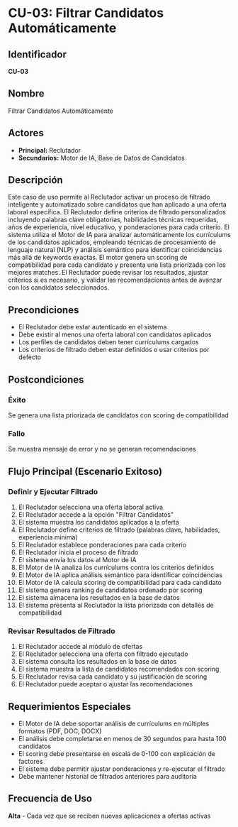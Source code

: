 # CU-03: Filtrar Candidatos Automáticamente

## Identificador
**CU-03**

## Nombre
Filtrar Candidatos Automáticamente

## Actores
- **Principal:** Reclutador
- **Secundarios:** Motor de IA, Base de Datos de Candidatos

## Descripción
Este caso de uso permite al Reclutador activar un proceso de filtrado inteligente y automatizado sobre candidatos que han aplicado a una oferta laboral específica. El Reclutador define criterios de filtrado personalizados incluyendo palabras clave obligatorias, habilidades técnicas requeridas, años de experiencia, nivel educativo, y ponderaciones para cada criterio. El sistema utiliza el Motor de IA para analizar automáticamente los currículums de los candidatos aplicados, empleando técnicas de procesamiento de lenguaje natural (NLP) y análisis semántico para identificar coincidencias más allá de keywords exactas. El motor genera un scoring de compatibilidad para cada candidato y presenta una lista priorizada con los mejores matches. El Reclutador puede revisar los resultados, ajustar criterios si es necesario, y validar las recomendaciones antes de avanzar con los candidatos seleccionados.

## Precondiciones
- El Reclutador debe estar autenticado en el sistema
- Debe existir al menos una oferta laboral con candidatos aplicados
- Los perfiles de candidatos deben tener currículums cargados
- Los criterios de filtrado deben estar definidos o usar criterios por defecto

## Postcondiciones
### Éxito
Se genera una lista priorizada de candidatos con scoring de compatibilidad

### Fallo
Se muestra mensaje de error y no se generan recomendaciones

## Flujo Principal (Escenario Exitoso)

### Definir y Ejecutar Filtrado
1. El Reclutador selecciona una oferta laboral activa
2. El Reclutador accede a la opción "Filtrar Candidatos"
3. El sistema muestra los candidatos aplicados a la oferta
4. El Reclutador define criterios de filtrado (palabras clave, habilidades, experiencia mínima)
5. El Reclutador establece ponderaciones para cada criterio
6. El Reclutador inicia el proceso de filtrado
7. El sistema envía los datos al Motor de IA
8. El Motor de IA analiza los currículums contra los criterios definidos
9. El Motor de IA aplica análisis semántico para identificar coincidencias
10. El Motor de IA calcula scoring de compatibilidad para cada candidato
11. El sistema genera ranking de candidatos ordenado por scoring
12. El sistema almacena los resultados en la base de datos
13. El sistema presenta al Reclutador la lista priorizada con detalles de compatibilidad

### Revisar Resultados de Filtrado
1. El Reclutador accede al módulo de ofertas
2. El Reclutador selecciona una oferta con filtrado ejecutado
3. El sistema consulta los resultados en la base de datos
4. El sistema muestra la lista de candidatos recomendados con scoring
5. El Reclutador revisa cada candidato y su justificación de scoring
6. El Reclutador puede aceptar o ajustar las recomendaciones

## Requerimientos Especiales
- El Motor de IA debe soportar análisis de currículums en múltiples formatos (PDF, DOC, DOCX)
- El análisis debe completarse en menos de 30 segundos para hasta 100 candidatos
- El scoring debe presentarse en escala de 0-100 con explicación de factores
- El sistema debe permitir ajustar ponderaciones y re-ejecutar el filtrado
- Debe mantener historial de filtrados anteriores para auditoría

## Frecuencia de Uso
**Alta** - Cada vez que se reciben nuevas aplicaciones a ofertas activas